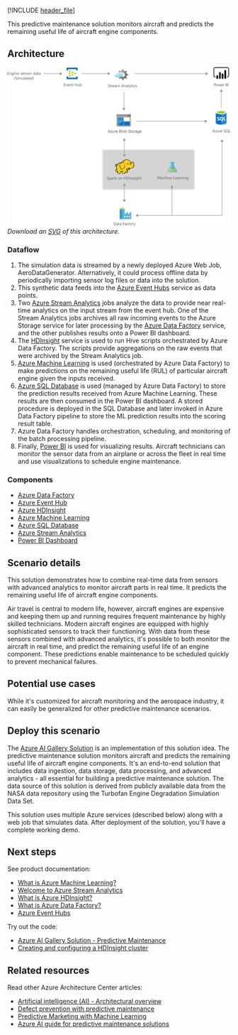 [!INCLUDE [header_file](../../../includes/sol-idea-header.md)]

This predictive maintenance solution monitors aircraft and predicts the remaining useful life of aircraft engine components.

## Architecture

![Architecture diagram: predictive maintenance for aircraft components using Microsoft Azure cloud services.](../media/predictive-maintenance.png)
*Download an [SVG](../media/predictive-maintenance.svg) of this architecture.*

### Dataflow

  1. The simulation data is streamed by a newly deployed Azure Web Job, AeroDataGenerator. Alternatively, it could process offline data by periodically importing sensor log files or data into the solution.
  1. This synthetic data feeds into the [Azure Event Hubs](/azure/event-hubs) service as data points.
  1. Two [Azure Stream Analytics](/azure/stream-analytics) jobs analyze the data to provide near real-time analytics on the input stream from the event hub. One of the Stream Analytics jobs archives all raw incoming events to the Azure Storage service for later processing by the [Azure Data Factory](/azure/data-factory) service, and the other publishes results onto a Power BI dashboard.
  1. The [HDInsight](/azure/hdinsight) service is used to run Hive scripts orchestrated by Azure Data Factory. The scripts provide aggregations on the raw events that were archived by the Stream Analytics job.
  1. [Azure Machine Learning](/azure/machine-learning) is used (orchestrated by Azure Data Factory) to make predictions on the remaining useful life (RUL) of particular aircraft engine given the inputs received.
  1. [Azure SQL Database](/azure/azure-sql) is used (managed by Azure Data Factory) to store the prediction results received from Azure Machine Learning. These results are then consumed in the Power BI dashboard. A stored procedure is deployed in the SQL Database and later invoked in Azure Data Factory pipeline to store the ML prediction results into the scoring result table.
  1. Azure Data Factory handles orchestration, scheduling, and monitoring of the batch processing pipeline.
  1. Finally, [Power BI](/power-bi/create-reports) is used for visualizing results. Aircraft technicians can monitor the sensor data from an airplane or across the fleet in real time and use visualizations to schedule engine maintenance.

### Components

* [Azure Data Factory](https://azure.microsoft.com/services/data-factory)
* [Azure Event Hub](https://azure.microsoft.com/services/event-hubs)
* [Azure HDInsight](https://azure.microsoft.com/free/hdinsight)
* [Azure Machine Learning](https://azure.microsoft.com/services/machine-learning)
* [Azure SQL Database](https://azure.microsoft.com/services/sql-database)
* [Azure Stream Analytics](https://azure.microsoft.com/services/stream-analytics)
* [Power BI Dashboard](https://powerbi.microsoft.com)

## Scenario details

This solution demonstrates how to combine real-time data from sensors with advanced analytics to monitor aircraft parts in real time. It predicts the remaining useful life of aircraft engine components.

Air travel is central to modern life, however, aircraft engines are expensive and keeping them up and running requires frequent maintenance by highly skilled technicians. Modern aircraft engines are equipped with highly sophisticated sensors to track their functioning. With data from these sensors combined with advanced analytics, it's possible to both monitor the aircraft in real time, and predict the remaining useful life of an engine component. These predictions enable maintenance to be scheduled quickly to prevent mechanical failures.

## Potential use cases

While it's customized for aircraft monitoring and the aerospace industry, it can easily be generalized for other predictive maintenance scenarios.

## Deploy this scenario

The [Azure AI Gallery Solution](https://gallery.azure.ai/Solution/Predictive-Maintenance-10) is an implementation of this solution idea. The predictive maintenance solution monitors aircraft and predicts the remaining useful life of aircraft engine components. It's an end-to-end solution that includes data ingestion, data storage, data processing, and advanced analytics - all essential for building a predictive maintenance solution. The data source of this solution is derived from publicly available data from the NASA data repository using the Turbofan Engine Degradation Simulation Data Set.

This solution uses multiple Azure services (described below) along with a web job that simulates data. After deployment of the solution, you'll have a complete working demo.

## Next steps

See product documentation:

* [What is Azure Machine Learning?](/azure/machine-learning/overview-what-is-azure-ml)
* [Welcome to Azure Stream Analytics](/azure/stream-analytics/stream-analytics-introduction)
* [What is Azure HDInsight?](/azure/hdinsight/hdinsight-overview)
* [What is Azure Data Factory?](/azure/data-factory/introduction)
* [Azure Event Hubs](/azure/event-hubs/event-hubs-about)

Try out the code:

* [Azure AI Gallery Solution - Predictive Maintenance](https://gallery.azure.ai/Solution/Predictive-Maintenance-10)
* [Creating and configuring a HDInsight cluster](/training/modules/creating-and-configuring-hdinsight-cluster)

## Related resources

Read other Azure Architecture Center articles:

* [Artificial intelligence (AI) - Architectural overview](../../data-guide/big-data/ai-overview.md)
* [Defect prevention with predictive maintenance](./defect-prevention-with-predictive-maintenance.yml)
* [Predictive Marketing with Machine Learning](./predictive-marketing-campaigns-with-machine-learning-and-spark.yml)
* [Azure AI guide for predictive maintenance solutions](./predictive-maintenance.yml)
